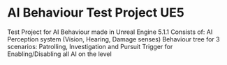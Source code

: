# AI Behaviour Test Project UE5
 
Test Project for AI Behaviour made in Unreal Engine 5.1.1
Consists of:
AI Perception system (Vision, Hearing, Damage senses)
Behaviour tree for 3 scenarios: Patrolling, Investigation and Pursuit
Trigger for Enabling/Disabling all AI on the level
